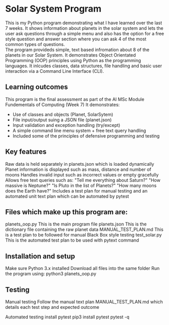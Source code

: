 # Solar System Program

This is my Python program demonstrating what I have learned over the last 7 weeks. 
It shows information about planets in the solar system and lets the user ask questions through a simple menu and also has the option for a free style question and answer section where you can ask 4 of the most common types of questions.  
The program provideds  simple, text based infromation about 8 of the planets in our Solar System.  It demonstrates Object Orientated Programming (OOP) principles using Python as the programming languages.
It inlcudes classes, data structures, file handling and basic user interaction via a Command Line Interface (CLI).

## Learning outcomes

This program is the final assessment as part of the AI MSc Module Fundementals of Computing (Week 7)
It demonstrates:
- Use of classes and objects (Planet, SolarSytem)
- File input/output suing a JSON file (planet.json)
- Input validation and exception handling (try/except)
- A simple command line menu system + free text query handling
- Included some of the principles of defensive programming and testing

## Key features

Raw data is held separately in planets.json which is loaded dynamically
Planet information is displayed such as mass, distance and number of moons
Handles invalid input such as incorrect values or empty gracefully
Allows free text queries such as:
"Tell me everything about Saturn?"
"How massive is Neptune?"
"Is Pluto in the list of Planets?"
"How many moons does the Earth have?"
Includes a test plan for manual testing and an automated unit text plan which can be automated by pytest

## Files which make up this program are:
planets_oop.py This is the main program file
planets.json This is the dictionary file containing the raw planet data
MANUAL_TEST_PLAN.md  This is a test plan to be followed for manual Black Box style testing
test_solar.py This is the automated test plan to be used with pytext command

## Installation and setup
Make sure Python 3.x installed
Download all files into the same folder
Run the program using:
python3 planets_oop.py

## Testing
Manual testing
Follow the manual text plan MANUAL_TEST_PLAN.md which details each test step and expected outcome

Automated testing
install pytest
pip3 install pytest
pytest -q


